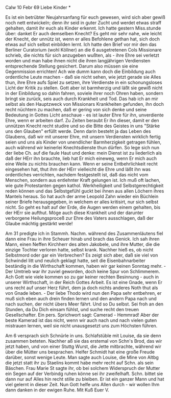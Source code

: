  Calw 10 Febr 69
Liebe Kinder <Marie>*

Es ist ein betrübter Neujahrsanfang für euch gewesen, wird sich aber gewiß noch nett entwickeln; denn ihr seid in guter Zucht und werdet etwas straff gehalten, damit ihr euch als Kinder erkennt. Ich hatte gestern Miss.stunde über: danket Er auch demselben Knecht? Es geht mir sehr nahe, wie leicht der Knecht, der unnütz ist, wenn er alles Befohlene gethan hat, sich doch etwas auf sich selbst einbilden lernt. Ich hatte den Brief vor mir den das Berliner Curatorium (wohl Köllner) an die 6 ausgetretenen Cols Missionare schrieb, die nichts für sich anzugeben wußten, als - ihre Ehre sei verletzt worden und man habe ihnen nicht die ihren langjährigen Verdiensten entsprechende Stellung gesichert. Darum also müssen sie eine Gegenmission errichten! Ach wie dumm kann doch die Einbildung auch ordentliche Leute machen - daß sie nicht sehen, wie jetzt gerade sie Alles thun, ihre Ehre aufs Spiel zu setzen, ihre Verdienste in ein schonungsloses Licht der Kritik zu stellen. Gott aber ist barmherzig und läßt sie gewiß nicht in der Einbildung so dahin fahren, soviele ihrer noch Ohren haben, sondern bringt sie zurück, seis auch durch Krankheit und Tod. Das hab ich an mir selbst als den Hauptzweck von Missionars Krankheiten gefunden, ihn doch recht nüchtern zu machen, daß er gering von sich denke und seine Bedeutung in Gottes Licht anschaue - es ist lauter Ehre für ihn, unverdiente Ehre, wenn er arbeiten darf. Zu Zeiten beraubt Er ihn dieser, damit er den unnützen Knecht recht studire und so die Bitte des Geistes in uns "Stärke uns den Glauben" erfüllt werde. Denn darin besteht ja das Leben des Glaubens, daß wir mit unserer Ehre, mit unsern Verdiensten wirklich fertig seien und uns als Kinder von unendlicher Barmherzigkeit getragen fühlen, auch während wir keinerlei Knechtsdienste thun dürfen. So lege sich nun der liebe Ch. auf die faule Haut und denke: mein Dienst ist zu liederlich als daß der HErr ihn brauchte, lieb hat Er mich eineweg, wenn Er mich auch eine Weile zu nichts brauchen kann. Wenn er seine Entbehrlichkeit recht eingesehen hat, thut ihm der HErr vielleicht die Ehre und läßt ihn was ordentliches verrichten, nachdem festgestellt ist, daß das nicht vom Menschen, sondern aus entlehnter Kraft gelungen ist. Ich muß oft lachen, wie gute Protestanten gegen kathol. Werkheiligkeit und Selbstgerechtigkeit reden können und das Selbstgefühl guckt bei ihnen aus allen Löchern ihres Mantels heraus. So hat auch der arme Leopold Zahn wieder ein Büchlein seiner Briefe herausgegeben, in welchem er alles kritisirt, nur sich selbst nicht. So geht es halt auf der Erde, die Augen werden einem gehalten, bis der HErr sie aufthut. Möge auch diese Krankheit und der darunter verborgene Heilungsproceß zur Ehre des Vaters ausschlagen, daß der Glaube mächtig gestärkt werde!

Am 31 predigte ich in Stammh. Nachm. während des Zusammenläutens fiel dann eine Frau in ihre Scheuer hinab und brach das Genick. Ich sah ihren Mann, einen Neffen Kirchherr des alten Jakobele, und ihre Mutter, die die einzige Tochter verloren hatte, selbst krank. Nachher hieß es, ob nicht Selbstmord oder gar ein Verbrechen? Es zeigt sich aber, daß sie viel von Schwindel litt und neulich geklagt hatte, seit die Eisenbahnarbeiter beständig in die Wirthschaft kommen, haben wir gar keinen Sonntag mehr. - Der Umtrieb war ihr zuviel geworden, doch keine Spur von Schlimmerem. Ach Gott wie viele kommen so zu gar keiner rechten Besinnung - auch in unserer Wirthschaft, in der Reich Gottes Arbeit. Es ist eine Gnade, wenn Er uns recht auf unser Herz führt, dem ja doch nichts anderes Noth thut als von Gnade leben. - Der liebe Thodo wird nun den Papa sehr entbehren, er muß sich eben auch drein finden lernen und den andern Papa nach und nach suchen, der nicht übers Meer fährt. Und so Du selbst. Sei froh an den Stunden, da Du Dich einsam fühlst, und suche recht den treuen Gesellschafter. Ein pers. Sprichwort sagt: Camerad - Hemmrad! Aber der beste Kamerad ist das nicht, wenn wir auch nach und nach vielen guten mistrauen lernen, weil sie nicht unausgesetzt uns zum Höchsten führen.

Am 6 versprach sich Schnürle in uns. Schlafstüble mit Louise, da sie denn zusammen beteten. Nachher aß sie das erstemal von Schn's Brod, das wir jetzt haben, und von einer Stuttg Wurst, die Jette mitbrachte, während wir über die Mütter uns besprachen. Helfer Schmidt hat eine große Freude darüber, sonst wenige Leute. Man sagte auch Louise, die Mine von Altbg die jetzt statt ihr zu Staelins kommt habe mehr recht auf Schn. als sein Bäschen. Frau Marie St sagte ihr, ob bei solchem Widerspruch der Mutter ein Segen auf der Verbindg ruhen könne sei ihr zweifelhaft. Schn. bittet sie dann nur auf Alles hin recht stille zu bleiben. Er ist ein ganzer Mann und hat viel gelernt in dieser Zeit. Nun Gott helfe uns Allen durch - wir wollen Ihm dann danken in der ewigen Ruhe. Mit Kuß
 Euer V.
